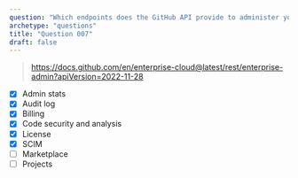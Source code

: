```yaml
---
question: "Which endpoints does the GitHub API provide to administer your enterprise? (Choose six.)"
archetype: "questions"
title: "Question 007"
draft: false
---
```


> https://docs.github.com/en/enterprise-cloud@latest/rest/enterprise-admin?apiVersion=2022-11-28
- [x] Admin stats
- [x] Audit log
- [x] Billing
- [x] Code security and analysis
- [x] License
- [x] SCIM
- [ ] Marketplace
- [ ] Projects
